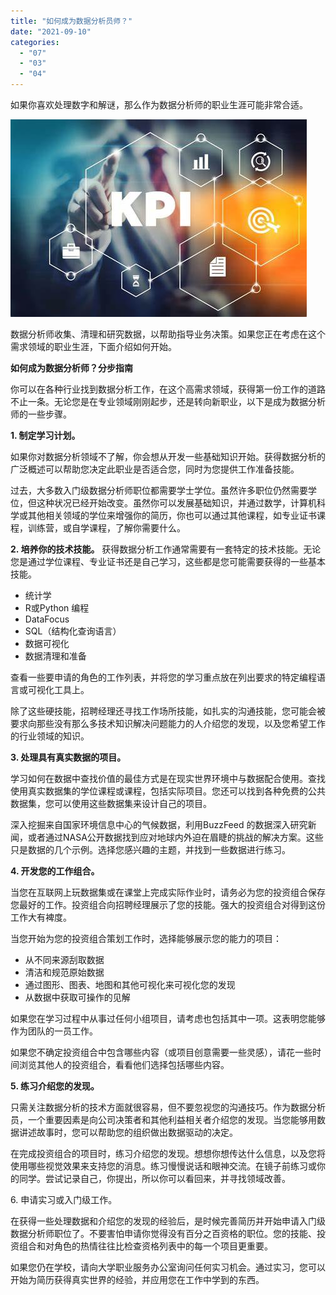 ```yaml
---
title: "如何成为数据分析员师？"
date: "2021-09-10"
categories: 
  - "07"
  - "03"
  - "04"
---
```


如果你喜欢处理数字和解谜，那么作为数据分析师的职业生涯可能非常合适。

![OIP (1)](images/oip-1.jpeg)

数据分析师收集、清理和研究数据，以帮助指导业务决策。如果您正在考虑在这个需求领域的职业生涯，下面介绍如何开始。

**如何成为数据分析师？分步指南**

你可以在各种行业找到数据分析工作，在这个高需求领域，获得第一份工作的道路不止一条。无论您是在专业领域刚刚起步，还是转向新职业，以下是成为数据分析师的一些步骤。

**1\. 制定学习计划。**

如果你对数据分析领域不了解，你会想从开发一些基础知识开始。获得数据分析的广泛概述可以帮助您决定此职业是否适合您，同时为您提供工作准备技能。

过去，大多数入门级数据分析师职位都需要学士学位。虽然许多职位仍然需要学位，但这种状况已经开始改变。虽然你可以发展基础知识，并通过数学，计算机科学或其他相关领域的学位来增强你的简历，你也可以通过其他课程，如专业证书课程，训练营，或自学课程，了解你需要什么。

**2\. 培养你的技术技能。** 获得数据分析工作通常需要有一套特定的技术技能。无论您是通过学位课程、专业证书还是自己学习，这些都是您可能需要获得的一些基本技能。

- 统计学
- R或Python 编程
- DataFocus
- SQL（结构化查询语言）
- 数据可视化
- 数据清理和准备

查看一些要申请的角色的工作列表，并将您的学习重点放在列出要求的特定编程语言或可视化工具上。

除了这些硬技能，招聘经理还寻找工作场所技能，如扎实的沟通技能，您可能会被要求向那些没有那么多技术知识解决问题能力的人介绍您的发现，以及您希望工作的行业领域的知识。

**3\. 处理具有真实数据的项目。**

学习如何在数据中查找价值的最佳方式是在现实世界环境中与数据配合使用。查找使用真实数据集的学位课程或课程，包括实际项目。您还可以找到各种免费的公共数据集，您可以使用这些数据集来设计自己的项目。

深入挖掘来自国家环境信息中心的气候数据，利用BuzzFeed 的数据深入研究新闻，或者通过NASA公开数据找到应对地球内外迫在眉睫的挑战的解决方案。这些只是数据的几个示例。选择您感兴趣的主题，并找到一些数据进行练习。

**4\. 开发您的工作组合。**

当您在互联网上玩数据集或在课堂上完成实际作业时，请务必为您的投资组合保存您最好的工作。投资组合向招聘经理展示了您的技能。强大的投资组合对得到这份工作大有裨度。

当您开始为您的投资组合策划工作时，选择能够展示您的能力的项目：

- 从不同来源刮取数据
- 清洁和规范原始数据
- 通过图形、图表、地图和其他可视化来可视化您的发现
- 从数据中获取可操作的见解

如果您在学习过程中从事过任何小组项目，请考虑也包括其中一项。这表明您能够作为团队的一员工作。

如果您不确定投资组合中包含哪些内容（或项目创意需要一些灵感），请花一些时间浏览其他人的投资组合，看看他们选择包括哪些内容。

**5\. 练习介绍您的发现。**

只需关注数据分析的技术方面就很容易，但不要忽视您的沟通技巧。作为数据分析员，一个重要因素是向公司决策者和其他利益相关者介绍您的发现。当您能够用数据讲述故事时，您可以帮助您的组织做出数据驱动的决定。

在完成投资组合的项目时，练习介绍您的发现。想想你想传达什么信息，以及您将使用哪些视觉效果来支持您的消息。练习慢慢说话和眼神交流。在镜子前练习或你的同学。尝试记录自己，你提出，所以你可以看回来，并寻找领域改善。

6\. 申请实习或入门级工作。

在获得一些处理数据和介绍您的发现的经验后，是时候完善简历并开始申请入门级数据分析师职位了。不要害怕申请你觉得没有百分之百资格的职位。您的技能、投资组合和对角色的热情往往比检查资格列表中的每一个项目更重要。

如果您仍在学校，请向大学职业服务办公室询问任何实习机会。通过实习，您可以开始为简历获得真实世界的经验，并应用您在工作中学到的东西。
